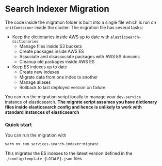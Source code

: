 # Search Indexer Migration

The code inside the migration folder is built into a single file which is run on `initContainer` inside the cluster.
The migration file has several tasks:

- Keep the dictionaries inside AWS up to date with `elasticsearch-dictionaries`
  - Manage files inside S3 buckets
  - Create packages inside AWS ES
  - Associate and disassociate packages with AWS ES domains
  - Cleanup old packages inside AWS ES
- Keep ES indexes up to date
  - Create new indexes
  - Migrate data from one index to another
  - Manage aliases
  - Rollback to last deployed version on failure

You can run the migration script locally to manage your `dev-service` instance of elasticsearch.
**The migrate script assumes you have dictionary files inside elasticsearch config and hence is unlikely to work with standard instances of elasticsearch**

### Quick start

You can run the migration with

```bash
yarn nx run services-search-indexer:migrate
```

This migrates the ES indexes to the latest version defined in the `./config/template-{LOCALE}.json` files
